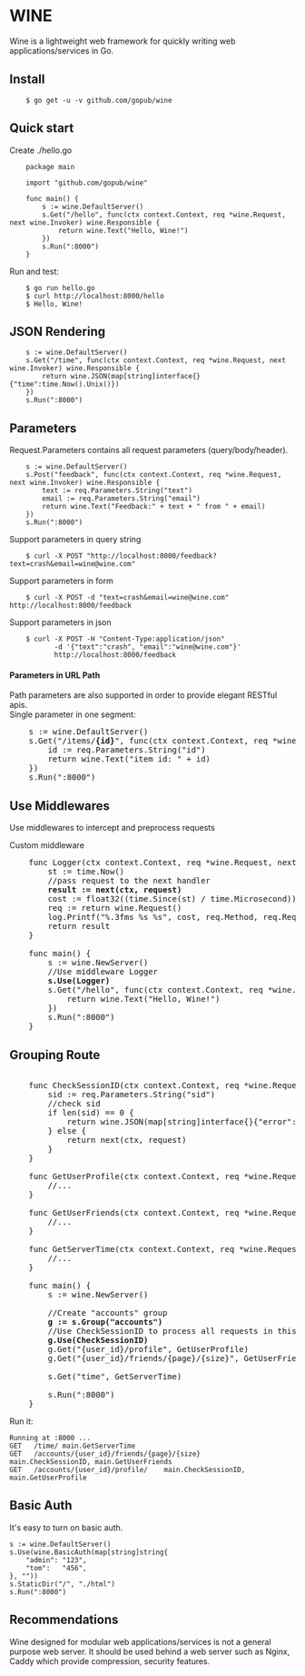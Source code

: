 # WINE

Wine is a lightweight web framework for quickly writing web applications/services in Go. 

## Install  

        $ go get -u -v github.com/gopub/wine

## Quick start  
Create ./hello.go  
        
        package main
        
        import "github.com/gopub/wine"
        
        func main() {
        	s := wine.DefaultServer()
        	s.Get("/hello", func(ctx context.Context, req *wine.Request, next wine.Invoker) wine.Responsible {
        		return wine.Text("Hello, Wine!")
        	})
        	s.Run(":8000")
        }
Run and test:  

        $ go run hello.go
        $ curl http://localhost:8000/hello
        $ Hello, Wine!
        

## JSON Rendering

        s := wine.DefaultServer()
        s.Get("/time", func(ctx context.Context, req *wine.Request, next wine.Invoker) wine.Responsible {
        	return wine.JSON(map[string]interface{}{"time":time.Now().Unix()})
        })
        s.Run(":8000")

## Parameters
Request.Parameters contains all request parameters (query/body/header).

        s := wine.DefaultServer()
        s.Post("feedback", func(ctx context.Context, req *wine.Request, next wine.Invoker) wine.Responsible {
            text := req.Parameters.String("text")
            email := req.Parameters.String("email")
            return wine.Text("Feedback:" + text + " from " + email)
        })
        s.Run(":8000")
Support parameters in query string

        $ curl -X POST "http://localhost:8000/feedback?text=crash&email=wine@wine.com"
Support parameters in form

        $ curl -X POST -d "text=crash&email=wine@wine.com" http://localhost:8000/feedback
Support parameters in json

        $ curl -X POST -H "Content-Type:application/json" 
               -d '{"text":"crash", "email":"wine@wine.com"}' 
               http://localhost:8000/feedback
#### Parameters in URL Path
Path parameters are also supported in order to provide elegant RESTful apis.  
Single parameter in one segment:
<pre>
    s := wine.DefaultServer() 
    s.Get("/items/<b>{id}</b>", func(ctx context.Context, req *wine.Request, next wine.Invoker) wine.Responsible {
        id := req.Parameters.String("id")
        return wine.Text("item id: " + id)
    }) 
    s.Run(":8000")
</pre>
       
## Use Middlewares
Use middlewares to intercept and preprocess requests  

Custom middleware
<pre>
    func Logger(ctx context.Context, req *wine.Request, next wine.Invoker) wine.Responsible {
    	st := time.Now()  
    	//pass request to the next handler
    	<b>result := next(ctx, request)</b>
    	cost := float32((time.Since(st) / time.Microsecond)) / 1000.0
    	req := return wine.Request()
    	log.Printf("%.3fms %s %s", cost, req.Method, req.RequestURI)
    	return result
    } <br/>
    func main() {
    	s := wine.NewServer() 
    	//Use middleware Logger
    	<b>s.Use(Logger)</b> 
    	s.Get("/hello", func(ctx context.Context, req *wine.Request, next wine.Invoker) wine.Responsible {
    		return wine.Text("Hello, Wine!")
        })
        s.Run(":8000")
    }
</pre>
## Grouping Route
<pre>  
    func CheckSessionID(ctx context.Context, req *wine.Request, next wine.Invoker) wine.Responsible {
    	sid := req.Parameters.String("sid")
    	//check sid
    	if len(sid) == 0 {
    		return wine.JSON(map[string]interface{}{"error":"need sid"})
    	} else {
    		return next(ctx, request)
    	}
    }
    
    func GetUserProfile(ctx context.Context, req *wine.Request, next wine.Invoker) wine.Responsible  {
    	//...
    }
    
    func GetUserFriends(ctx context.Context, req *wine.Request, next wine.Invoker) wine.Responsible  {
    	//...
    }
    
    func GetServerTime(ctx context.Context, req *wine.Request, next wine.Invoker) wine.Responsible  {
    	//...
    }
    
    func main() {
    	s := wine.NewServer()
    
    	//Create "accounts" group
    	<b>g := s.Group("accounts")</b>
    	//Use CheckSessionID to process all requests in this route group
    	<b>g.Use(CheckSessionID)</b>
    	g.Get("{user_id}/profile", GetUserProfile)
    	g.Get("{user_id}/friends/{page}/{size}", GetUserFriends)
    
    	s.Get("time", GetServerTime)
    
    	s.Run(":8000")
    }  
</pre>
Run it: 

    Running at :8000 ...
    GET   /time/ main.GetServerTime
    GET   /accounts/{user_id}/friends/{page}/{size}    main.CheckSessionID, main.GetUserFriends
    GET   /accounts/{user_id}/profile/    main.CheckSessionID, main.GetUserProfile


## Basic Auth
It's easy to turn on basic auth.

    s := wine.DefaultServer()
	s.Use(wine.BasicAuth(map[string]string{
		"admin": "123",
		"tom":   "456",
	}, ""))
	s.StaticDir("/", "./html")
	s.Run(":8000")

## Recommendations
Wine designed for modular web applications/services is not a general purpose web server. It should be used behind a web server such as Nginx, Caddy which provide compression, security features.